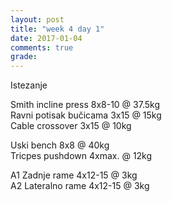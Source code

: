 ```yaml
---
layout: post
title: "week 4 day 1"
date: 2017-01-04
comments: true
grade:
---
```


Istezanje

Smith incline press 8x8-10 @ 37.5kg  
Ravni potisak bučicama 3x15 @ 15kg  
Cable crossover 3x15 @ 10kg  

Uski bench 8x8 @ 40kg  
Tricpes pushdown 4xmax. @ 12kg  

A1 Zadnje rame 4x12-15 @ 3kg  
A2 Lateralno rame 4x12-15 @ 3kg  
